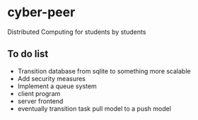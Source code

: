 # cyber-peer
Distributed Computing for students by students



## To do list
- Transition database from sqlite to something more scalable
- Add security measures
- Implement a queue system
- client program
- server frontend
- eventually transition task pull model to a push model